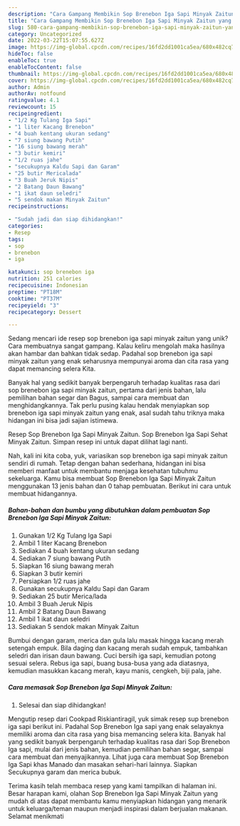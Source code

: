 ```yaml
---
description: "Cara Gampang Membikin Sop Brenebon Iga Sapi Minyak Zaitun yang Bisa Manjain Lidah"
title: "Cara Gampang Membikin Sop Brenebon Iga Sapi Minyak Zaitun yang Bisa Manjain Lidah"
slug: 580-cara-gampang-membikin-sop-brenebon-iga-sapi-minyak-zaitun-yang-bisa-manjain-lidah
category: Uncategorized
date: 2022-03-22T15:07:55.627Z
image: https://img-global.cpcdn.com/recipes/16fd2dd1001ca5ea/680x482cq70/sop-brenebon-iga-sapi-minyak-zaitun-foto-resep-utama.jpg
hideToc: false
enableToc: true
enableTocContent: false
thumbnail: https://img-global.cpcdn.com/recipes/16fd2dd1001ca5ea/680x482cq70/sop-brenebon-iga-sapi-minyak-zaitun-foto-resep-utama.jpg
cover: https://img-global.cpcdn.com/recipes/16fd2dd1001ca5ea/680x482cq70/sop-brenebon-iga-sapi-minyak-zaitun-foto-resep-utama.jpg
author: Admin
authorAv: notfound
ratingvalue: 4.1
reviewcount: 15
recipeingredient:
- "1/2 Kg Tulang Iga Sapi"
- "1 liter Kacang Brenebon"
- "4 buah kentang ukuran sedang"
- "7 siung bawang Putih"
- "16 siung bawang merah"
- "3 butir kemiri"
- "1/2 ruas jahe"
- "secukupnya Kaldu Sapi dan Garam"
- "25 butir Mericalada"
- "3 Buah Jeruk Nipis"
- "2 Batang Daun Bawang"
- "1 ikat daun seledri"
- "5 sendok makan Minyak Zaitun"
recipeinstructions:

- "Sudah jadi dan siap dihidangkan!"
categories:
- Resep
tags:
- sop
- brenebon
- iga

katakunci: sop brenebon iga 
nutrition: 251 calories
recipecuisine: Indonesian
preptime: "PT18M"
cooktime: "PT37M"
recipeyield: "3"
recipecategory: Dessert

---
```





Sedang mencari ide resep sop brenebon iga sapi minyak zaitun yang unik? Cara membuatnya sangat gampang. Kalau keliru mengolah maka hasilnya akan hambar dan bahkan tidak sedap. Padahal sop brenebon iga sapi minyak zaitun yang enak seharusnya mempunyai aroma dan cita rasa yang dapat memancing selera Kita.





Banyak hal yang sedikit banyak berpengaruh terhadap kualitas rasa dari sop brenebon iga sapi minyak zaitun, pertama dari jenis bahan, lalu pemilihan bahan segar dan Bagus, sampai cara membuat dan menghidangkannya. Tak perlu pusing kalau hendak menyiapkan sop brenebon iga sapi minyak zaitun yang enak,      asal sudah tahu triknya maka hidangan ini bisa jadi sajian istimewa.














Resep Sop Brenebon Iga Sapi Minyak Zaitun. Sop Brenebon Iga Sapi Sehat Minyak Zaitun. Simpan resep ini untuk dapat dilihat lagi nanti.






Nah, kali ini kita coba, yuk, variasikan sop brenebon iga sapi minyak zaitun sendiri di rumah. Tetap dengan bahan sederhana, hidangan ini bisa memberi manfaat untuk membantu menjaga kesehatan tubuhmu sekeluarga. Kamu bisa membuat Sop Brenebon Iga Sapi Minyak Zaitun menggunakan 13 jenis bahan dan 0 tahap pembuatan. Berikut ini cara untuk membuat hidangannya.

<!--inarticleads1-->

##### Bahan-bahan dan bumbu yang dibutuhkan dalam pembuatan Sop Brenebon Iga Sapi Minyak Zaitun:

1. Gunakan 1/2 Kg Tulang Iga Sapi
1. Ambil 1 liter Kacang Brenebon
1. Sediakan 4 buah kentang ukuran sedang
1. Sediakan 7 siung bawang Putih
1. Siapkan 16 siung bawang merah
1. Siapkan 3 butir kemiri
1. Persiapkan 1/2 ruas jahe
1. Gunakan secukupnya Kaldu Sapi dan Garam
1. Sediakan 25 butir Merica/lada
1. Ambil 3 Buah Jeruk Nipis
1. Ambil 2 Batang Daun Bawang
1. Ambil 1 ikat daun seledri
1. Sediakan 5 sendok makan Minyak Zaitun


Bumbui dengan garam, merica dan gula lalu masak hingga kacang merah setengah empuk. Bila daging dan kacang merah sudah empuk, tambahkan seledri dan irisan daun bawang. Cuci bersih iga sapi, kemudian potong sesuai selera. Rebus iga sapi, buang busa-busa yang ada diatasnya, kemudian masukkan kacang merah, kayu manis, cengkeh, biji pala, jahe. 

<!--inarticleads2-->

##### Cara memasak Sop Brenebon Iga Sapi Minyak Zaitun:


1. Selesai dan siap dihidangkan!

Mengutip resep dari Cookpad Riskiantiragil, yuk simak resep sup brenebon iga sapi berikut ini. Padahal Sop Brenebon Iga sapi yang enak selayaknya memiliki aroma dan cita rasa yang bisa memancing selera kita. Banyak hal yang sedikit banyak berpengaruh terhadap kualitas rasa dari Sop Brenebon Iga sapi, mulai dari jenis bahan, kemudian pemilihan bahan segar, sampai cara membuat dan menyajikannya. Lihat juga cara membuat Sop Brenebon Iga Sapi khas Manado dan masakan sehari-hari lainnya. Siapkan Secukupnya garam dan merica bubuk. 

Terima kasih telah membaca resep yang kami tampilkan di halaman ini. Besar harapan kami, olahan Sop Brenebon Iga Sapi Minyak Zaitun yang mudah di atas dapat membantu kamu menyiapkan hidangan yang menarik untuk keluarga/teman maupun menjadi inspirasi dalam berjualan makanan. Selamat menikmati
